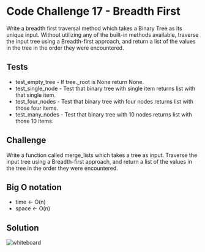 # Code Challenge 17 - Breadth First 
Write a breadth first traversal method which takes a Binary Tree as its unique input. Without utilizing any of the built-in methods available, traverse the input tree using a Breadth-first approach, and return a list of the values in the tree in the order they were encountered.

## Tests
- test_empty_tree - If tree._root is None return None.
- test_single_node - Test that binary tree with single item returns list with that single item.
- test_four_nodes - Test that binary tree with four nodes returns list with those four items.
- test_many_nodes - Test that binary tree with 10 nodes returns list with those 10 items.

## Challenge
Write a function called merge_lists which takes a tree as input. Traverse the input tree using a Breadth-first approach, and return a list of the values in the tree in the order they were encountered.

## Big O notation
- time <- O(n)
- space <- O(n)

## Solution
![whiteboard](./assets/breadth-first.jpg)